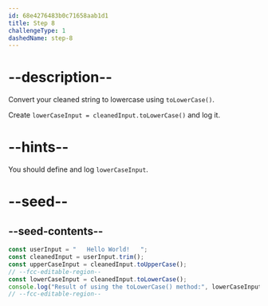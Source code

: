 ```yaml
---
id: 68e4276483b0c71658aab1d1
title: Step 8
challengeType: 1
dashedName: step-8
---
```


# --description--

Convert your cleaned string to lowercase using `toLowerCase()`.  

Create `lowerCaseInput = cleanedInput.toLowerCase()` and log it.

# --hints--

You should define and log `lowerCaseInput`.

# --seed--

## --seed-contents--

```js
const userInput = "   Hello World!   ";
const cleanedInput = userInput.trim();
const upperCaseInput = cleanedInput.toUpperCase();
// --fcc-editable-region--
const lowerCaseInput = cleanedInput.toLowerCase();
console.log("Result of using the toLowerCase() method:", lowerCaseInput);
// --fcc-editable-region--
```
